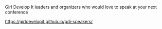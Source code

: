Girl Develop It leaders and organizers who would love to speak at your next conference 

https://girldevelopit.github.io/gdi-speakers/
